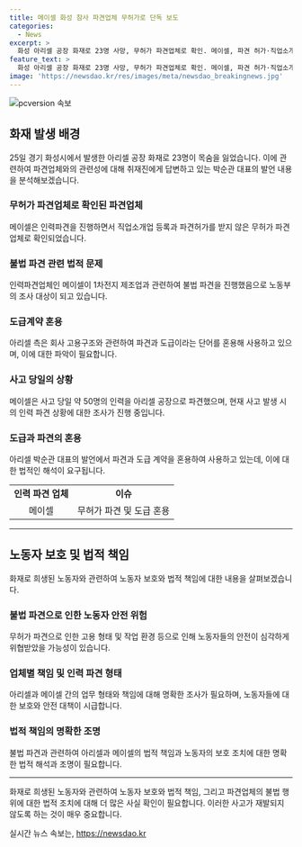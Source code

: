 ```yaml
---
title: 메이셀 화성 참사 파견업체 무허가로 단독 보도
categories:
  - News
excerpt: >
  화성 아리셀 공장 화재로 23명 사망, 무허가 파견업체로 확인. 메이셀, 파견 허가·직업소개업 미등록으로 불법파견. 노동부, 메이셀은 1차전지 제조업을 하도급받은 것으로 확인. 아리셀은 도급과 파견 혼용 발언, 메이셀은 독립적 업무 처리 불가로 파견법 위반 혐의. 노동부, 하청업체 또는 인력파견업체 여부 조사 중. 메이셀, 업체명 변경 주장.
feature_text: >
  화성 아리셀 공장 화재로 23명 사망, 무허가 파견업체로 확인. 메이셀, 파견 허가·직업소개업 미등록으로 불법파견. 노동부, 메이셀은 1차전지 제조업을 하도급받은 것으로 확인. 아리셀은 도급과 파견 혼용 발언, 메이셀은 독립적 업무 처리 불가로 파견법 위반 혐의. 노동부, 하청업체 또는 인력파견업체 여부 조사 중. 메이셀, 업체명 변경 주장.
image: 'https://newsdao.kr/res/images/meta/newsdao_breakingnews.jpg'
---
```


<p><img src="https://newsdao.kr/res/images/meta/newsdao_breakingnews.jpg" alt="pcversion 속보" /></p>

<h2 data-ke-size="size26">화재 발생 배경</h2>

<p data-ke-size="size16">25일 경기 화성시에서 발생한 아리셀 공장 화재로 23명이 목숨을 잃었습니다. 이에 관련하여 파견업체와의 관련성에 대해 취재진에게 답변하고 있는 박순관 대표의 발언 내용을 분석해보겠습니다.</p>

<h3>무허가 파견업체로 확인된 파견업체</h3>

<p data-ke-size="size16">메이셀은 인력파견을 진행하면서 직업소개업 등록과 파견허가를 받지 않은 무허가 파견업체로 확인되었습니다.</p>

<h3>불법 파견 관련 법적 문제</h3>

<p data-ke-size="size16">인력파견업체인 메이셀이 1차전지 제조업과 관련하여 불법 파견을 진행했음으로 노동부의 조사 대상이 되고 있습니다.</p>

<h3>도급계약 혼용</h3>

<p data-ke-size="size16">아리셀 측은 회사 고용구조와 관련하여 파견과 도급이라는 단어를 혼용해 사용하고 있으며, 이에 대한 파악이 필요합니다.</p>

<h3>사고 당일의 상황</h3>

<p data-ke-size="size16">메이셀은 사고 당일 약 50명의 인력을 아리셀 공장으로 파견했으며, 현재 사고 발생 시의 인력 파견 상황에 대한 조사가 진행 중입니다.</p>

<h3>도급과 파견의 혼용</h3>

<p data-ke-size="size16">아리셀 박순관 대표의 발언에서 파견과 도급 계약을 혼용하여 사용하고 있는데, 이에 대한 법적인 해석이 요구됩니다.</p>

<table>
  <tr>
    <td style="text-align: center; height: 17px;"><b>인력 파견 업체</b></td>
    <td style="text-align: center; height: 17px;"><b>이슈</b></td>
  </tr>
  <tr>
    <td style="text-align: center; height: 17px;">메이셀</td>
    <td style="text-align: center; height: 17px;">무허가 파견 및 도급 혼용</td>
  </tr>
</table>

<hr>

<h2 data-ke-size="size26">노동자 보호 및 법적 책임</h2>

<p data-ke-size="size16">화재로 희생된 노동자와 관련하여 노동자 보호와 법적 책임에 대한 내용을 살펴보겠습니다.</p>

<h3>불법 파견으로 인한 노동자 안전 위험</h3>

<p data-ke-size="size16">무허가 파견으로 인한 고용 형태 및 작업 환경 등으로 인해 노동자들의 안전이 심각하게 위협받았을 가능성이 있습니다.</p>

<h3>업체별 책임 및 인력 파견 형태</h3>

<p data-ke-size="size16">아리셀과 메이셀 간의 업무 형태와 책임에 대해 명확한 조사가 필요하며, 노동자들에 대한 보호와 안전 대책이 시급합니다.</p>

<h3>법적 책임의 명확한 조명</h3>

<p data-ke-size="size16">불법 파견과 관련하여 아리셀과 메이셀의 법적 책임과 노동자의 보호 조치에 대한 명확한 법적 해석과 조명이 필요합니다.</p>

<hr>

<p data-ke-size="size16">화재로 희생된 노동자와 관련하여 노동자 보호와 법적 책임, 그리고 파견업체의 불법 행위에 대한 법적 조치에 대해 더 많은 사실 확인이 필요합니다. 이러한 사고가 재발되지 않도록 하는 것이 매우 중요합니다.</p>
실시간 뉴스 속보는, <a href="https://newsdao.kr" rel="dofollow">https://newsdao.kr</a>


